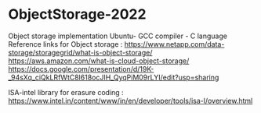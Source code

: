# ObjectStorage-2022
Object storage implementation
Ubuntu- GCC compiler - C language
Reference links for Object storage : https://www.netapp.com/data-storage/storagegrid/what-is-object-storage/
                                     https://aws.amazon.com/what-is-cloud-object-storage/
                                     https://docs.google.com/presentation/d/19K-_94sXq_ciQkLRfWtC8l618ocJIH_QyqPiM09rLYI/edit?usp=sharing
                           
ISA-intel library for erasure coding : https://www.intel.in/content/www/in/en/developer/tools/isa-l/overview.html
